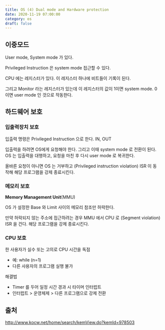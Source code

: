 ```yaml
---
title: OS (4) Dual mode and Hardware protection
date: 2020-11-19 07:00:00
category: os
draft: false
---
```


## 이중모드

User mode, System mode 가 있다.

Privileged Instruction 은 system mode 접근할 수 있다.

CPU 에는 레지스터가 있다. 이 레지스터 하나에 비트들이 기록이 된다.

그리고 Monitor 라는 레지스터가 있는데 이 레지스터의 값이 1이면 system mode. 0 이면 user mode 인 것으로 작동한다.

## 하드웨어 보호

### 입출력장치 보호

입출력 명령은 Privileged Instruction 으로 한다. IN, OUT

입출력을 하려면 OS에게 요청해야 한다. 그리고 이때 system mode 로 전환이 된다. OS 는 입출력을 대행하고, 요청을 마친 후 다시 user mode 로 복귀한다.

올바른 요청이 아니면 OS 는 거부하고 (Privileged instruction violation) ISR 이 동작해 해당 프로그램을 강제 종료시킨다.

### 메모리 보호

**Memory Management Unit**(MMU)

OS 가 설정한 Base 와 Limit 사이의 메모리 참조만 허락한다.

만약 허락되지 않는 주소에 접근하려는 경우 MMU 에서 CPU 로 (Segment violation) ISR 을 건다. 해당 프로그램을 강제 종료시킨다.

### CPU 보호

한 사용자가 실수 또는 고의로 CPU 시간을 독점

- 예: while (n=1)
- 다른 사용자의 프로그램 실행 불가

해결법

- Timer 를 두어 일정 시간 경과 시 타이머 인터럽트
- 인터럽트 > 운영체제 > 다른 프로그램으로 강제 전환

## 출처

http://www.kocw.net/home/search/kemView.do?kemId=978503
